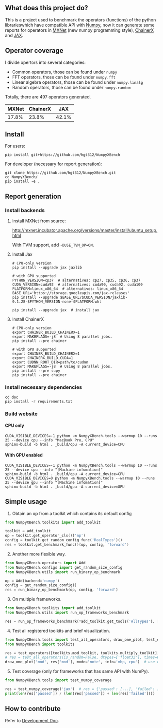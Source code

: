 ## What does this project do?

This is a project used to benchmark the operators (functions) of the python librarieswhich have compatible API with [Numpy](https://docs.scipy.org/doc/numpy/index.html), now it can generate some reports for operators in [MXNet](https://mxnet.apache.org/) (new numpy programming style), [ChainerX](https://docs.chainer.org/en/stable/chainerx/) and [JAX](https://github.com/google/jax).

## Operator coverage

I divide opertors into several categories: 

- Common operators, those can be found under `numpy`
- FFT operators, those can be found under `numpy.fft`
- Linear algebra operators, those can be found under `numpy.linalg`
- Random operators, those can be found under `numpy.random`

Totally, there are 497 operators generated.

| MXNet | ChainerX | JAX   |
| ----- | -------- | ----- |
| 17.8% | 23.8%    | 42.1% |

## Install

For users:

```
pip install git+https://github.com/hgt312/NumpyXBench
```

For developer (necessary for report generation):

```
git clone https://github.com/hgt312/NumpyXBench.git
cd NumpyXBench/
pip install -e .
```

## Report generation

### Install backends

1. Install MXNet from source:

   http://mxnet.incubator.apache.org/versions/master/install/ubuntu_setup.html

   With TVM support, add `-DUSE_TVM_OP=ON`.

2. Install Jax

   ```
   # CPU-only version
   pip install --upgrade jax jaxlib
   
   # with GPU supported
   PYTHON_VERSION=cp37  # alternatives: cp27, cp35, cp36, cp37
   CUDA_VERSION=cuda92  # alternatives: cuda90, cuda92, cuda100
   PLATFORM=linux_x86_64  # alternatives: linux_x86_64
   BASE_URL='https://storage.googleapis.com/jax-releases'
   pip install --upgrade $BASE_URL/$CUDA_VERSION/jaxlib-0.1.28-$PYTHON_VERSION-none-$PLATFORM.whl
   
   pip install --upgrade jax  # install jax
   ```

3. Install ChainerX

   ```
   # CPU-only version
   export CHAINER_BUILD_CHAINERX=1
   export MAKEFLAGS=-j8  # Using 8 parallel jobs.
   pip install --pre chainer
   
   # with GPU supported
   export CHAINER_BUILD_CHAINERX=1
   export CHAINERX_BUILD_CUDA=1
   export CUDNN_ROOT_DIR=path/to/cudnn
   export MAKEFLAGS=-j8  # Using 8 parallel jobs.
   pip install --pre cupy
   pip install --pre chainer
   ```

### Install necessary dependencies

```
cd doc
pip install -r requirements.txt
```

### Build website

#### CPU only

```
CUDA_VISIBLE_DEVICES=-1 python -m NumpyXBench.tools --warmup 10 --runs 25 --device cpu --info "MacBook Pro, CPU"
sphinx-build -b html . _build/cpu -A current_device=CPU
```

#### With GPU enabled

```
CUDA_VISIBLE_DEVICES=-1 python -m NumpyXBench.tools --warmup 10 --runs 25 --device cpu --info "[Machine infomation]"
sphinx-build -b html . _build/cpu -A current_device=CPU
CUDA_VISIBLE_DEVICES=0 python -m NumpyXBench.tools --warmup 10 --runs 25 --device gpu --info "[Machine infomation]"
sphinx-build -b html . _build/gpu -A current_device=GPU
```

## Simple usage

1. Obtain an op from a toolkit which contains its default config

```python
from NumpyXBench.toolkits import add_toolkit

toolkit = add_toolkit
op = toolkit.get_operator_cls()('np')
config = toolkit.get_random_config_func('RealTypes')()
res = toolkit.get_benchmark_func()(op, config, 'forward')
```

2. Another more flexible way.

```python
from NumpyXBench.operators import Add
from NumpyXBench.configs import get_random_size_config
from NumpyXBench.utils import run_binary_op_benchmark

op = Add(backend='numpy')
config = get_random_size_config()
res = run_binary_op_benchmark(op, config, 'forward')
```

3. On multiple frameworks.

```python
from NumpyXBench.toolkits import add_toolkit
from NumpyXBench.utils import run_op_frameworks_benchmark

res = run_op_frameworks_benchmark(*add_toolkit.get_tools('AllTypes'), ['mx', 'np', 'chx', 'jax'], 'forward')
```

4. Test all registered toolkits and brief visualization.

```python
from NumpyXBench.tools import test_all_operators, draw_one_plot, test_operators
from NumpyXBench import toolkits

res = test_operators([toolkits.mod_toolkit, toolkits.multiply_toolkit], is_random=False, dtypes=['float32'], times=6, warmup=3, runs=5)
# res = test_all_operators(is_random=False, dtypes=['float32'], times=6, warmup=1, runs=2)
draw_one_plot('mod', res['mod'], mode='note', info='mbp, cpu')  # use notebook to see the plot
```

5. Test coverage (only for frameworks that has same API with NumPy).

```python
from NumpyXBench.tools import test_numpy_coverage

res = test_numpy_coverage('jax')  # res = {'passed': [...], 'failed': [...]}
print(len(res['passed']) / (len(res['passed']) + len(res['failed'])))
```

## How to contribute

Refer to [Development Doc](doc.html).